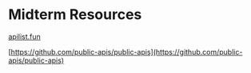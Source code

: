 # Midterm Resources

[apilist.fun](https://apilist.fun)

[https://github.com/public-apis/public-apis](https://github.com/public-apis/public-apis)
